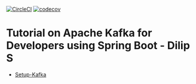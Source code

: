 [![CircleCI](https://circleci.com/gh/artshishkin/library-inventory.svg?style=svg)](https://circleci.com/gh/artshishkin/library-inventory)
[![codecov](https://codecov.io/gh/artshishkin/library-inventory/branch/master/graph/badge.svg)](https://codecov.io/gh/artshishkin/library-inventory)

# Tutorial on Apache Kafka for Developers using Spring Boot - Dilip S

 - [Setup-Kafka](https://github.com/artshishkin/library-inventory/blob/master/SetUpKafka.md)


